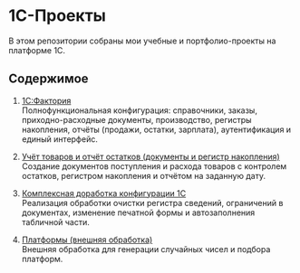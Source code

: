 # 1С-Проекты

В этом репозитории собраны мои учебные и портфолио-проекты на платформе 1С.

## Содержимое

1. [1С:Фактория]()  
   Полнофункциональная конфигурация: справочники, заказы, приходно-расходные документы, производство, регистры накопления, отчёты (продажи, остатки, зарплата), аутентификация и единый интерфейс.

2. [Учёт товаров и отчёт остатков (документы и регистр накопления)](https://github.com/arnati/1C-Projects/tree/main/%D0%A3%D1%87%D0%B5%D1%82%D0%A2%D0%BE%D0%B2%D0%B0%D1%80%D0%BE%D0%B2)  
   Создание документов поступления и расхода товаров с контролем остатков, регистром накопления и отчётом на заданную дату.

3. [Комплексная доработка конфигурации 1С](https://github.com/arnati/1C-Projects/tree/main/%D0%9A%D0%BE%D0%BC%D0%BF%D0%BB%D0%B5%D0%BA%D1%81%D0%BD%D0%B0%D1%8F%D0%94%D0%BE%D1%80%D0%B0%D0%B1%D0%BE%D1%82%D0%BA%D0%B0)  
   Реализация обработки очистки регистра сведений, ограничений в документах, изменение печатной формы и автозаполнения табличной части.
   
4. [Платформы (внешняя обработка)](https://github.com/arnati/1C-Projects/tree/main/%D0%9F%D0%BB%D0%B0%D1%82%D1%84%D0%BE%D1%80%D0%BC%D1%8B)  
   Внешняя обработка для генерации случайных чисел и подбора платформ.
